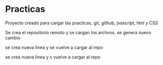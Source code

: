 
# Practicas 

Proyecto creado para cargar las practicas, git, github, jvascript, htnl y CSS

Se crea  el repositorio remoto y se cargan los archvos. se genera nuevo cambio 

se crea nueva linea y se vuelve a cargar al repo

se crea nueva linea y s vuelve a cargar al repo


